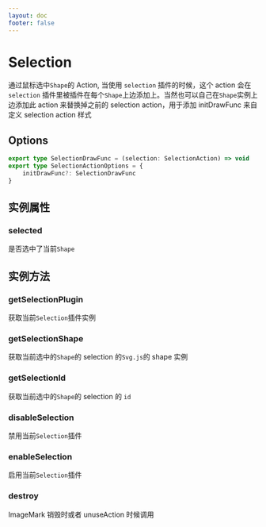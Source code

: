 ```yaml
---
layout: doc
footer: false
---
```


# Selection

通过鼠标选中`Shape`的 Action, 当使用 `selection` 插件的时候，这个 action 会在 `selection` 插件里被插件在每个`Shape`上边添加上。当然也可以自己在`Shape`实例上边添加此 action 来替换掉之前的 selection action，用于添加 initDrawFunc 来自定义 selection action 样式

## Options

```ts
export type SelectionDrawFunc = (selection: SelectionAction) => void
export type SelectionActionOptions = {
	initDrawFunc?: SelectionDrawFunc
}
```

## 实例属性

### selected

是否选中了当前`Shape`

## 实例方法

### getSelectionPlugin

获取当前`Selection`插件实例

### getSelectionShape

获取当前选中的`Shape`的 selection 的`Svg.js`的 shape 实例

### getSelectionId

获取当前选中的`Shape`的 selection 的 `id`

### disableSelection

禁用当前`Selection`插件

### enableSelection

启用当前`Selection`插件

### destroy

ImageMark 销毁时或者 unuseAction 时候调用
